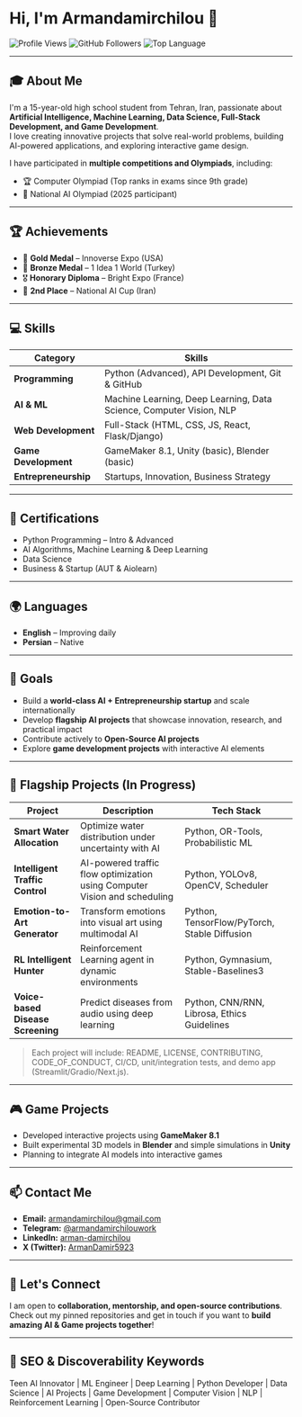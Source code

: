 # Hi, I'm Armandamirchilou 👋

![Profile Views](https://img.shields.io/badge/Profile-Active-brightgreen)
![GitHub Followers](https://img.shields.io/github/followers/Armandamirchilou?label=Followers&style=social)
![Top Language](https://img.shields.io/github/languages/top/Armandamirchilou?color=blue)

---

## 🎓 About Me
I'm a 15-year-old high school student from Tehran, Iran, passionate about **Artificial Intelligence, Machine Learning, Data Science, Full-Stack Development, and Game Development**.  
I love creating innovative projects that solve real-world problems, building AI-powered applications, and exploring interactive game design.  

I have participated in **multiple competitions and Olympiads**, including:  
- 🏆 Computer Olympiad (Top ranks in exams since 9th grade)  
- 🤖 National AI Olympiad (2025 participant)  

---

## 🏆 Achievements
- 🥇 **Gold Medal** – Innoverse Expo (USA)  
- 🥉 **Bronze Medal** – 1 Idea 1 World (Turkey)  
- 🎖️ **Honorary Diploma** – Bright Expo (France)  
- 🥈 **2nd Place** – National AI Cup (Iran)  

---

## 💻 Skills

| Category | Skills |
|----------|--------|
| **Programming** | Python (Advanced), API Development, Git & GitHub |
| **AI & ML** | Machine Learning, Deep Learning, Data Science, Computer Vision, NLP |
| **Web Development** | Full-Stack (HTML, CSS, JS, React, Flask/Django) |
| **Game Development** | GameMaker 8.1, Unity (basic), Blender (basic) |
| **Entrepreneurship** | Startups, Innovation, Business Strategy |

---

## 📜 Certifications
- Python Programming – Intro & Advanced  
- AI Algorithms, Machine Learning & Deep Learning  
- Data Science  
- Business & Startup (AUT & Aiolearn)  

---

## 🌍 Languages
- **English** – Improving daily  
- **Persian** – Native  

---

## 🚀 Goals
- Build a **world-class AI + Entrepreneurship startup** and scale internationally  
- Develop **flagship AI projects** that showcase innovation, research, and practical impact  
- Contribute actively to **Open-Source AI projects**  
- Explore **game development projects** with interactive AI elements  

---

## 📂 Flagship Projects (In Progress)
| Project | Description | Tech Stack |
|---------|-------------|------------|
| **Smart Water Allocation** | Optimize water distribution under uncertainty with AI | Python, OR-Tools, Probabilistic ML |
| **Intelligent Traffic Control** | AI-powered traffic flow optimization using Computer Vision and scheduling | Python, YOLOv8, OpenCV, Scheduler |
| **Emotion-to-Art Generator** | Transform emotions into visual art using multimodal AI | Python, TensorFlow/PyTorch, Stable Diffusion |
| **RL Intelligent Hunter** | Reinforcement Learning agent in dynamic environments | Python, Gymnasium, Stable-Baselines3 |
| **Voice-based Disease Screening** | Predict diseases from audio using deep learning | Python, CNN/RNN, Librosa, Ethics Guidelines |

> Each project will include: README, LICENSE, CONTRIBUTING, CODE_OF_CONDUCT, CI/CD, unit/integration tests, and demo app (Streamlit/Gradio/Next.js).  

---

## 🎮 Game Projects
- Developed interactive projects using **GameMaker 8.1**  
- Built experimental 3D models in **Blender** and simple simulations in **Unity**  
- Planning to integrate AI models into interactive games  

---

## 📫 Contact Me
- **Email:** armandamirchilou@gmail.com  
- **Telegram:** [@armandamirchilouwork](https://t.me/armandamirchilou)  
- **LinkedIn:** [arman-damirchilou](https://www.linkedin.com/in/arman-damirchilou)  
- **X (Twitter):** [ArmanDamir5923](https://x.com/ArmanDamir5923)  

---

## 🌟 Let's Connect
I am open to **collaboration, mentorship, and open-source contributions**.  
Check out my pinned repositories and get in touch if you want to **build amazing AI & Game projects together**!  

---

## 🔑 SEO & Discoverability Keywords
Teen AI Innovator | ML Engineer | Deep Learning | Python Developer | Data Science | AI Projects | Game Development | Computer Vision | NLP | Reinforcement Learning | Open-Source Contributor

